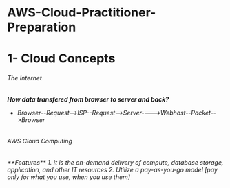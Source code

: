 # AWS-Cloud-Practitioner-Preparation

# 1- Cloud Concepts

<h6>The Internet<h6> 

**How data transfered from browser to server and back?**
- Browser--Request-->ISP--Request-->Server---->Webhost--Packet-->Browser

<h6>AWS Cloud Computing<h6>
**Features**
1. It is the on-demand delivery of compute, database storage, application, and other IT resources
2. Utilize a pay-as-you-go model [pay only for what you use, when you use them]
 

  
